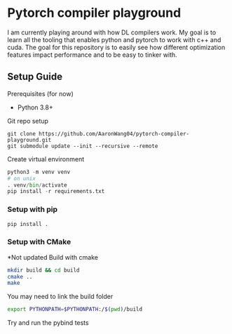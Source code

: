 # Pytorch compiler playground
I am currently playing around with how DL compilers work. My goal is to learn all the tooling that enables python and pytorch to work with c++ and cuda. The goal for this repository is to easily see how different optimization features impact performance and to be easy to tinker with. 

## Setup Guide
Prerequisites (for now)
- Python 3.8+

Git repo setup
```
git clone https://github.com/AaronWang04/pytorch-compiler-playground.git
git submodule update --init --recursive --remote
```

Create virtual environment
```python
python3 -m venv venv
# on unix
. venv/bin/activate
pip install -r requirements.txt
```

### Setup with pip
```bash
pip install .
```

### Setup with CMake
*Not updated
Build with cmake
```bash
mkdir build && cd build
cmake ..
make
```
You may need to link the build folder
```bash
export PYTHONPATH=$PYTHONPATH:/$(pwd)/build
```

Try and run the pybind tests